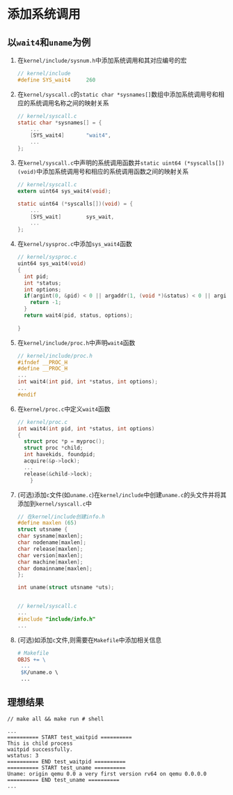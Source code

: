 # 添加系统调用

## 以`wait4`和`uname`为例

1. 在`kernel/include/sysnum.h`中添加系统调用和其对应编号的宏

   ``` c
   // kernel/include
   #define SYS_wait4     260
   ```

2. 在`kernel/syscall.c`的`static char *sysnames[]`数组中添加系统调用号和相应的系统调用名称之间的映射关系

   ``` c
   // kernel/syscall.c
   static char *sysnames[] = {
       ...
       [SYS_wait4]       "wait4",
       ...
   };
   ```

3. 在`kernel/syscall.c`中声明的系统调用函数并`static uint64 (*syscalls[])(void)`中添加系统调用号和相应的系统调用函数之间的映射关系

   ``` c
   // kernel/syscall.c
   extern uint64 sys_wait4(void);
   
   static uint64 (*syscalls[])(void) = {
       ...
       [SYS_wait]        sys_wait,
       ...
   };
   ```

4. 在`kernel/sysproc.c`中添加`sys_wait4`函数

   ``` c
   // kernel/sysproc.c
   uint64 sys_wait4(void)
   {
     int pid;
     int *status;
     int options;
     if(argint(0, &pid) < 0 || argaddr(1, (void *)&status) < 0 || argint(2, &options) < 0 ){
       return -1;
     }
     return wait4(pid, status, options);
     
   }
   ```

5. 在`kernel/include/proc.h`中声明`wait4`函数

   ``` c
   // kernel/include/proc.h
   #ifndef __PROC_H
   #define __PROC_H
   ...
   int wait4(int pid, int *status, int options);
   ...
   #endif
   ```

6. 在`kernel/proc.c`中定义`wait4`函数

   ``` c
   // kernel/proc.c
   int wait4(int pid, int *status, int options)
   {
     struct proc *p = myproc();
     struct proc *child;
     int havekids, foundpid;
     acquire(&p->lock);
     ...
     release(&child->lock);
       }
   ```

7. (可选)添加`c`文件(如`uname.c`)在`kernel/include`中创建`uname.c`的头文件并将其添加到`kernel/syscall.c`中

   ``` c
   // 在kernel/include创建info.h
   #define maxlen (65)
   struct utsname {
   char sysname[maxlen];
   char nodename[maxlen];
   char release[maxlen];
   char version[maxlen];
   char machine[maxlen];
   char domainname[maxlen];
   };
   
   int uname(struct utsname *uts);
   
   
   // kernel/syscall.c
   ...
   #include "include/info.h"
   ...
   
   ```

8. (可选)如添加`c`文件,则需要在`Makefile`中添加相关信息

   ``` makefile
   # Makefile
   OBJS += \
    ...
    $K/uname.o \
    ...
   
   ```

## 理想结果

``` log
// make all && make run # shell

...
========== START test_waitpid ==========
This is child process
waitpid successfully.
wstatus: 3
========== END test_waitpid ==========
========== START test_uname ==========
Uname: origin qemu 0.0 a very first version rv64 on qemu 0.0.0.0
========== END test_uname ==========
...
```
